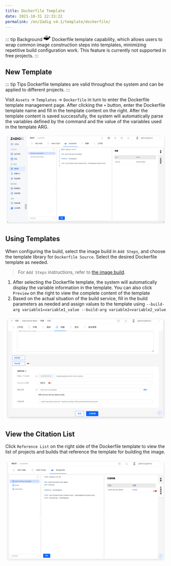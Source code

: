 ```yaml
---
title: Dockerfile Template
date: 2021-10-31 22:33:22
permalink: /en/Zadig v4.1/template/dockerfile/
---
```


::: tip Background
<img style="width:22px; height:22px" src="../../../../_images/docker.svg"></img> Dockerfile template capability, which allows users to wrap common image construction steps into templates, minimizing repetitive build configuration work. This feature is currently not supported in free projects.
:::

## New Template

::: tip Tips
Dockerfile templates are valid throughout the system and can be applied to different projects.
:::

Visit `Assets` → `Templates` → `Dockerfile` in turn to enter the Dockerfile template management page. After clicking the `+` button, enter the Dockerfile template name and fill in the template content on the right. After the template content is saved successfully, the system will automatically parse the variables defined by the command and the value of the variables used in the template ARG.

![Add Dockerfile template](../../../../_images/create_dockerfile_template.png)

## Using Templates

When configuring the build, select the image build in `Add Steps`, and choose the template library for `Dockerfile Source`. Select the desired Dockerfile template as needed.

> For `Add Steps` instructions, refer to [the image build](/en/Zadig%20v4.1/project/build/#add-more-build-steps).

1. After selecting the Dockerfile template, the system will automatically display the variable information in the template. You can also click `Preview` on the right to view the complete content of the template
2. Based on the actual situation of the build service, fill in the build parameters as needed and assign values to the template using `--build-arg variable1=variable1_value --build-arg variable2=variable2_value`

![Using Dockerfile templates](../../../../_images/use_dockerfile_template.png)

## View the Citation List

Click `Reference List` on the right side of the Dockerfile template to view the list of projects and builds that reference the template for building the image.

![View Dockerfile template reference list](../../../../_images/show_dockerfile_template_ref.png)